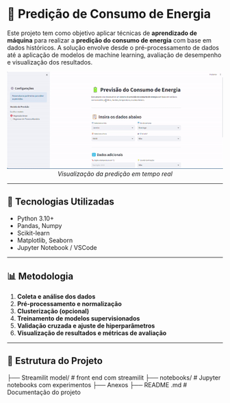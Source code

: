# 🔋 Predição de Consumo de Energia

Este projeto tem como objetivo aplicar técnicas de **aprendizado de máquina** para realizar a **predição do consumo de energia** com base em dados históricos. A solução envolve desde o pré-processamento de dados até a aplicação de modelos de machine learning, avaliação de desempenho e visualização dos resultados.

<div align="center">
  <img src="Projeto_previsao_consumo_energia/Anexos/Gravacao.gif" alt="Demonstração do Projeto" width="700"/>
  <br/>
  <em>Visualização da predição em tempo real</em>
</div>

---

## 🚀 Tecnologias Utilizadas

- Python 3.10+
- Pandas, Numpy
- Scikit-learn
- Matplotlib, Seaborn
- Jupyter Notebook / VSCode

---

## 📊 Metodologia

1. **Coleta e análise dos dados**
2. **Pré-processamento e normalização**
3. **Clusterização (opcional)**
4. **Treinamento de modelos supervisionados**
5. **Validação cruzada e ajuste de hiperparâmetros**
6. **Visualização de resultados e métricas de avaliação**

---

## 📁 Estrutura do Projeto

├── Streamilit model/ # front end com streamilit
├── notebooks/ # Jupyter notebooks com experimentos
├── Anexos
├── README .md # Documentação do projeto

